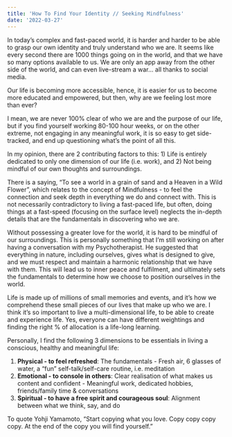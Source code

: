 ```yaml
---
title: 'How To Find Your Identity // Seeking Mindfulness'
date: '2022-03-27'
---
```


In today’s complex and fast-paced world, it is harder and harder to be able to grasp our own identity and truly understand who we are. It seems like every second there are 1000 things going on in the world, and that we have so many options available to us. We are only an app away from the other side of the world, and can even live-stream a war… all thanks to social media. 

Our life is becoming more accessible, hence, it is easier for us to become more educated and empowered, but then, why are we feeling lost more than ever? 

I mean, we are never 100% clear of who we are and the purpose of our life, but if you find yourself working 80-100 hour weeks, or on the other extreme, not engaging in any meaningful work, it is so easy to get side-tracked, and end up questioning what’s the point of all this. 

In my opinion, there are 2 contributing factors to this: 1) Life is entirely dedicated to only one dimension of our life (i.e. work), and 2) Not being mindful of our own thoughts and surroundings. 

There is a saying, “To see a world in a grain of sand and a Heaven in a Wild Flower”, which relates to the concept of Mindfulness - to feel the connection and seek depth in everything we do and connect with. This is not necessarily contradictory to living a fast-paced life, but often, doing things at a fast-speed (focusing on the surface level) neglects the in-depth details that are the fundamentals in discovering who we are.

Without possessing a greater love for the world, it is hard to be mindful of our surroundings. This is personally something that I’m still working on after having a conversation with my Psychotherapist. He suggested that everything in nature, including ourselves, gives what is designed to give, and we must respect and maintain a harmonic relationship that we have with them. This will lead us to inner peace and fulfilment, and ultimately sets the fundamentals to determine how we choose to position ourselves in the world. 

Life is made up of millions of small memories and events, and it’s how we comprehend these small pieces of our lives that make up who we are. I think it’s so important to live a multi-dimensional life, to be able to create and experience life. Yes, everyone can have different weightings and finding the right % of allocation is a life-long learning. 

Personally, I find the following 3 dimensions to be essentials in living a conscious, healthy and meaningful life: 

1. **Physical - to feel refreshed**: 
The fundamentals - Fresh air, 6 glasses of water, a “fun” self-talk/self-care routine, i.e. meditation
2. **Emotional - to console in others**:
Clear realisation of what makes us content and confident - Meaningful work, dedicated hobbies, friends/family time & conversations
3. **Spiritual - to have a free spirit and courageous soul**: 
Alignment between what we think, say, and do

To quote Yohji Yamamoto, “Start copying what you love. Copy copy copy copy. At the end of the copy you will find yourself.”
